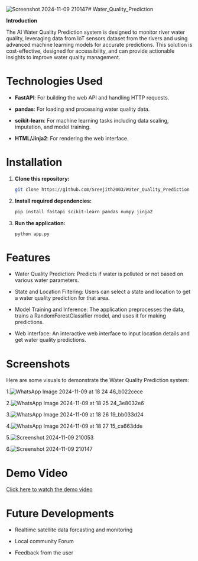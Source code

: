 ![Screenshot 2024-11-09 210147](https://github.com/user-attachments/assets/9891fc46-6190-4ed4-9ec0-2d0c028fe1c5)# Water_Quality_Prediction

**Introduction**

The AI Water Quality Prediction system is designed to monitor river water quality, leveraging data from IoT sensors dataset from the rivers and using advanced machine learning models for accurate predictions. This solution is cost-effective, designed for accessibility, and can provide actionable insights to improve water quality management.

# Technologies Used

- **FastAPI**: For building the web API and handling HTTP requests.
  
- **pandas**: For loading and processing water quality data.
  
- **scikit-learn**: For machine learning tasks including data scaling, imputation, and model training.
  
- **HTML/Jinja2**: For rendering the web interface.

# Installation

1. **Clone this repository:**

    ```bash
    git clone https://github.com/Sreejith2003/Water_Quality_Prediction
    ```

2. **Install required dependencies:**

    ```bash
    pip install fastapi scikit-learn pandas numpy jinja2
    
    ```

4. **Run the application:**

    ```bash
    python app.py
    
    ```


# Features

- Water Quality Prediction: Predicts if water is polluted or not based on various water parameters.
  
- State and Location Filtering: Users can select a state and location to get a water quality prediction for that area.
  
- Model Training and Inference: The application preprocesses the data, trains a RandomForestClassifier model, and uses it for making predictions.
  
- Web Interface: An interactive web interface to input location details and get water quality predictions.

# Screenshots
Here are some visuals to demonstrate the Water Quality Prediction system:

1.![WhatsApp Image 2024-11-09 at 18 24 46_b022cece](https://github.com/user-attachments/assets/3156971e-726e-4b14-9ddf-e7f95e2fdb2b)

2.![WhatsApp Image 2024-11-09 at 18 25 24_3e8032e6](https://github.com/user-attachments/assets/cb86e021-9942-4c77-9155-462b81e7f175)

3.![WhatsApp Image 2024-11-09 at 18 26 19_bb033d24](https://github.com/user-attachments/assets/79766ea8-279b-440e-87ef-c84e5107fb45)

4.![WhatsApp Image 2024-11-09 at 18 27 15_ca663dde](https://github.com/user-attachments/assets/1a23c2c0-c6e1-48ea-8fbd-6ee72ca6f58e)

5.![Screenshot 2024-11-09 210053](https://github.com/user-attachments/assets/bbd9aba5-d5af-4a2b-a2e2-754cfff0992e)

6.![Screenshot 2024-11-09 210147](https://github.com/user-attachments/assets/42ccdd88-0a22-4c44-9ee6-e8b98b786af0)


# Demo Video

[Click here to watch the demo video](https://github.com/Sreejith2003/Water_Quality_Prediction/blob/main/VultrHackathon%20(1).mp4)


# Future Developments

- Realtime satellite data forcasting and monitoring
  
- Local community Forum
  
- Feedback from the user


